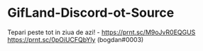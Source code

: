 # GifLand-Discord-ot-Source
Tepari peste tot in ziua de azi! - https://prnt.sc/M9oJvR0EQGUS https://prnt.sc/0pOiUCFQbYly (bogdan#0003)
